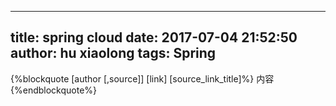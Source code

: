 
---
title: spring cloud
date: 2017-07-04 21:52:50
author: hu xiaolong
tags: Spring
---
{%blockquote [author [,source]] [link] [source_link_title]%}
内容
{%endblockquote%}